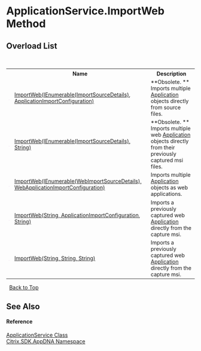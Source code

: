 # ApplicationService.ImportWeb Method 
 


## Overload List
&nbsp;<table><tr><th></th><th>Name</th><th>Description</th></tr><tr><td>![Public method](media/pubmethod.gif "Public method")</td><td><a href="M_Citrix_SDK_AppDNA_ApplicationService_ImportWeb">ImportWeb(IEnumerable(ImportSourceDetails), ApplicationImportConfiguration)</a></td><td> **Obsolete. **
Imports multiple <a href="T_Citrix_SDK_AppDNA_Application">Application</a> objects directly from source files.</td></tr><tr><td>![Public method](media/pubmethod.gif "Public method")</td><td><a href="M_Citrix_SDK_AppDNA_ApplicationService_ImportWeb_1">ImportWeb(IEnumerable(ImportSourceDetails), String)</a></td><td> **Obsolete. **
Imports multiple web <a href="T_Citrix_SDK_AppDNA_Application">Application</a> objects directly from their previously captured msi files.</td></tr><tr><td>![Public method](media/pubmethod.gif "Public method")</td><td><a href="M_Citrix_SDK_AppDNA_ApplicationService_ImportWeb_2">ImportWeb(IEnumerable(WebImportSourceDetails), WebApplicationImportConfiguration)</a></td><td>
Imports multiple <a href="T_Citrix_SDK_AppDNA_Application">Application</a> objects as web applications.</td></tr><tr><td>![Public method](media/pubmethod.gif "Public method")</td><td><a href="M_Citrix_SDK_AppDNA_ApplicationService_ImportWeb_3">ImportWeb(String, ApplicationImportConfiguration, String)</a></td><td>
Imports a previously captured web <a href="T_Citrix_SDK_AppDNA_Application">Application</a> directly from the capture msi.</td></tr><tr><td>![Public method](media/pubmethod.gif "Public method")</td><td><a href="M_Citrix_SDK_AppDNA_ApplicationService_ImportWeb_4">ImportWeb(String, String, String)</a></td><td>
Imports a previously captured web <a href="T_Citrix_SDK_AppDNA_Application">Application</a> directly from the capture msi.</td></tr></table>&nbsp;
<a href="#applicationservice.importweb-method">Back to Top</a>

## See Also


#### Reference
<a href="T_Citrix_SDK_AppDNA_ApplicationService">ApplicationService Class</a><br /><a href="N_Citrix_SDK_AppDNA">Citrix.SDK.AppDNA Namespace</a><br />